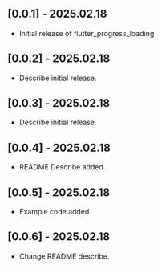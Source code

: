 ## [0.0.1] - 2025.02.18
- Initial release of flutter_progress_loading

## [0.0.2] - 2025.02.18
- Describe initial release. 

## [0.0.3] - 2025.02.18
- Describe initial release.

## [0.0.4] - 2025.02.18
- README Describe added.

## [0.0.5] - 2025.02.18
- Example code added.

## [0.0.6] - 2025.02.18
- Change README describe.